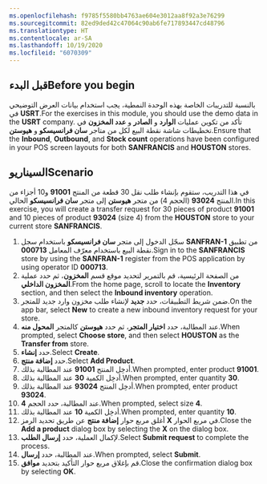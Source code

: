 ```yaml
---
ms.openlocfilehash: f9785f5580bb4763ae604e3012aa8f92a3e76299
ms.sourcegitcommit: 82ed9ded42c47064c90ab6fe717893447cd48796
ms.translationtype: HT
ms.contentlocale: ar-SA
ms.lasthandoff: 10/19/2020
ms.locfileid: "6070309"
---
```

## <a name="before-you-begin"></a><span data-ttu-id="37eaf-101">قبل البدء</span><span class="sxs-lookup"><span data-stu-id="37eaf-101">Before you begin</span></span>

<span data-ttu-id="37eaf-102">بالنسبة للتدريبات الخاصة بهذه الوحدة النمطية، يجب استخدام بيانات العرض التوضيحي في **USRT**.</span><span class="sxs-lookup"><span data-stu-id="37eaf-102">For the exercises in this module, you should use the demo data in the **USRT** company.</span></span>
<span data-ttu-id="37eaf-103">تأكد من تكوين عمليات **الوارد** و **الصادر** و **عدد المخزون** في تخطيطات شاشة نقطة البيع لكل من متاجر **سان فرانسيسكو** و **هيوستن**.</span><span class="sxs-lookup"><span data-stu-id="37eaf-103">Ensure that the **Inbound**, **Outbound**, and **Stock count** operations have been configured in your POS screen layouts for both **SANFRANCIS** and **HOUSTON** stores.</span></span>


## <a name="scenario"></a><span data-ttu-id="37eaf-104">السيناريو</span><span class="sxs-lookup"><span data-stu-id="37eaf-104">Scenario</span></span>

<span data-ttu-id="37eaf-105">في هذا التدريب، ستقوم بإنشاء طلب نقل 30 قطعة من المنتج **91001** و10 أجزاء من المنتج **93024** (الحجم 4) من متجر **هيوستن** إلى متجر **سان فرانسيسكو** الحالي.</span><span class="sxs-lookup"><span data-stu-id="37eaf-105">In this exercise, you will create a transfer request for 30 pieces of product **91001** and 10 pieces of product **93024** (size 4) from the **HOUSTON** store to your current store **SANFRANCIS**.</span></span>

1. <span data-ttu-id="37eaf-106">سجّل الدخول إلى متجر **سان فرانسيسكو** باستخدام سجل **SANFRAN-1** من تطبيق نقطة البيع باستخدام معرّف المعامل **000713**.</span><span class="sxs-lookup"><span data-stu-id="37eaf-106">Sign in to the **SANFRANCIS** store by using the **SANFRAN-1** register from the POS application by using operator ID **000713**.</span></span>
2. <span data-ttu-id="37eaf-107">من الصفحة الرئيسية، قم بالتمرير لتحديد موقع قسم **المخزون**، ثم حدد عملية **المخزون الداخلي**.</span><span class="sxs-lookup"><span data-stu-id="37eaf-107">From the home page, scroll to locate the **Inventory** section, and then select the **Inbound inventory** operation.</span></span>
3. <span data-ttu-id="37eaf-108">ضمن شريط التطبيقات، حدد **جديد** لإنشاء طلب مخزون وارد جديد للمتجر.</span><span class="sxs-lookup"><span data-stu-id="37eaf-108">On the app bar, select **New** to create a new inbound inventory request for your store.</span></span>
4. <span data-ttu-id="37eaf-109">عند المطالبة، حدد **اختيار المتجر**، ثم حدد **هيوستن** كالمتجر **المحول منه**.</span><span class="sxs-lookup"><span data-stu-id="37eaf-109">When prompted, select **Choose store**, and then select **HOUSTON** as the **Transfer from** store.</span></span>
5. <span data-ttu-id="37eaf-110">حدد **إنشاء**.</span><span class="sxs-lookup"><span data-stu-id="37eaf-110">Select **Create**.</span></span>
6. <span data-ttu-id="37eaf-111">حدد **إضافة منتج‬**.</span><span class="sxs-lookup"><span data-stu-id="37eaf-111">Select **Add Product**.</span></span>
7. <span data-ttu-id="37eaf-112">أدخِل المنتج **91001** عند المطالبة بذلك.</span><span class="sxs-lookup"><span data-stu-id="37eaf-112">When prompted, enter product **91001**.</span></span>
8. <span data-ttu-id="37eaf-113">أدخِل الكمية **30** عند المطالبة بذلك.</span><span class="sxs-lookup"><span data-stu-id="37eaf-113">When prompted, enter quantity **30**.</span></span>
9. <span data-ttu-id="37eaf-114">أدخِل المنتج **93024** عند المطالبة بذلك.</span><span class="sxs-lookup"><span data-stu-id="37eaf-114">When prompted, enter product **93024**.</span></span>
10. <span data-ttu-id="37eaf-115">عند المطالبة، حدد الحجم **4**.</span><span class="sxs-lookup"><span data-stu-id="37eaf-115">When prompted, select size **4**.</span></span>
11. <span data-ttu-id="37eaf-116">أدخِل الكمية **10** عند المطالبة بذلك.</span><span class="sxs-lookup"><span data-stu-id="37eaf-116">When prompted, enter quantity **10**.</span></span>
12. <span data-ttu-id="37eaf-117">أغلق مربع حوار **إضافة منتج** عن طريق تحديد الرمز **X** في مربع الحوار.</span><span class="sxs-lookup"><span data-stu-id="37eaf-117">Close the **Add a product** dialog box by selecting the **X** on the dialog box.</span></span>
13. <span data-ttu-id="37eaf-118">لإكمال العملية، حدد **إرسال الطلب**.</span><span class="sxs-lookup"><span data-stu-id="37eaf-118">Select **Submit request** to complete the process.</span></span>
14. <span data-ttu-id="37eaf-119">عند المطالبة، حدد **إرسال**.</span><span class="sxs-lookup"><span data-stu-id="37eaf-119">When prompted, select **Submit**.</span></span>
15. <span data-ttu-id="37eaf-120">قم بإغلاق مربع حوار التأكيد بتحديد **موافق**.</span><span class="sxs-lookup"><span data-stu-id="37eaf-120">Close the confirmation dialog box by selecting **OK**.</span></span>

